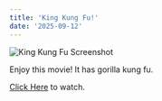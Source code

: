 ```yaml
---
title: 'King Kung Fu!'
date: '2025-09-12'
---
```


![King Kung Fu Screenshot](/images/kingkungfu.jpg)

Enjoy this movie! It has gorilla kung fu.

[Click Here](https://dn720407.ca.archive.org/0/items/king-kung-fu-1976/King%20Kung%20Fu%201976.mp4) to watch. 


